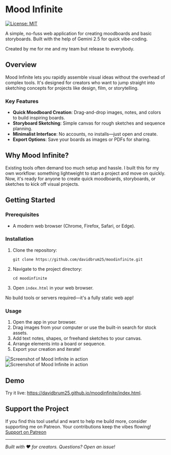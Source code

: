 # Mood Infinite

[![License: MIT](https://img.shields.io/badge/License-MIT-yellow.svg)](https://opensource.org/licenses/MIT)  

A simple, no-fuss web application for creating moodboards and basic storyboards. Built with the help of Gemini 2.5 for quick vibe-coding.

Created by me for me and my team but release to everybody.

## Overview

Mood Infinite lets you rapidly assemble visual ideas without the overhead of complex tools. It's designed for creators who want to jump straight into sketching concepts for projects like design, film, or storytelling.

### Key Features
- **Quick Moodboard Creation**: Drag-and-drop images, notes, and colors to build inspiring boards.
- **Storyboard Sketching**: Simple canvas for rough sketches and sequence planning.
- **Minimalist Interface**: No accounts, no installs—just open and create.
- **Export Options**: Save your boards as images or PDFs for sharing.

## Why Mood Infinite?

Existing tools often demand too much setup and hassle. I built this for my own workflow: something lightweight to start a project and move on quickly. Now, it's ready for anyone to create quick moodboards, storyboards, or sketches to kick off visual projects.

## Getting Started

### Prerequisites
- A modern web browser (Chrome, Firefox, Safari, or Edge).

### Installation
1. Clone the repository:
   ```
   git clone https://github.com/davidbrum25/moodinfinite.git
   ```
2. Navigate to the project directory:
   ```
   cd moodinfinite
   ```
3. Open `index.html` in your web browser.

No build tools or servers required—it's a fully static web app!

### Usage
1. Open the app in your browser.
2. Drag images from your computer or use the built-in search for stock assets.
3. Add text notes, shapes, or freehand sketches to your canvas.
4. Arrange elements into a board or sequence.
5. Export your creation and iterate!

![Screenshot of Mood Infinite in action](_screenshots/preview_1.png)
![Screenshot of Mood Infinite in action](_screenshots/preview_2.png)

## Demo
Try it live: https://davidbrum25.github.io/moodinfinite/index.html.

## Support the Project
If you find this tool useful and want to help me build more, consider supporting me on Patreon. Your contributions keep the vibes flowing!  
[Support on Patreon](https://www.patreon.com/cw/bdvd)

---

*Built with ❤️ for creators. Questions? Open an issue!*